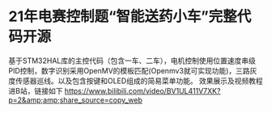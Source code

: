 # 21年电赛控制题“智能送药小车”完整代码开源
基于STM32HAL库的主控代码（包含一车、二车），电机控制使用位置速度串级PID控制，数字识别采用OpenMV的模板匹配(Openmv3就可实现功能)，三路灰度传感器巡线。以及包含按键和OLED组成的简易菜单功能。 效果展示及视频教程进B站，链接如下 https://www.bilibili.com/video/BV1UL411V7XK?p=2&amp;amp;share_source=copy_web
